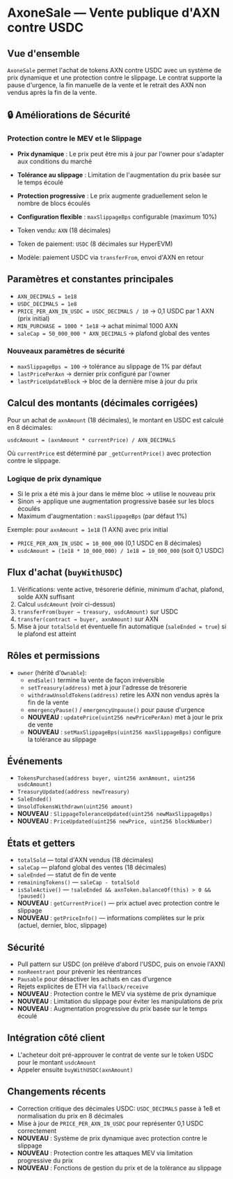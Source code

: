 # AxoneSale — Vente publique d'AXN contre USDC

## Vue d'ensemble
`AxoneSale` permet l'achat de tokens AXN contre USDC avec un système de prix dynamique et une protection contre le slippage. Le contrat supporte la pause d'urgence, la fin manuelle de la vente et le retrait des AXN non vendus après la fin de la vente.

## 🔒 Améliorations de Sécurité

### Protection contre le MEV et le Slippage
- **Prix dynamique** : Le prix peut être mis à jour par l'owner pour s'adapter aux conditions du marché
- **Tolérance au slippage** : Limitation de l'augmentation du prix basée sur le temps écoulé
- **Protection progressive** : Le prix augmente graduellement selon le nombre de blocs écoulés
- **Configuration flexible** : `maxSlippageBps` configurable (maximum 10%)

- Token vendu: `AXN` (18 décimales)
- Token de paiement: `USDC` (8 décimales sur HyperEVM)
- Modèle: paiement USDC via `transferFrom`, envoi d'AXN en retour

## Paramètres et constantes principales
- `AXN_DECIMALS = 1e18`
- `USDC_DECIMALS = 1e8`
- `PRICE_PER_AXN_IN_USDC = USDC_DECIMALS / 10` → 0,1 USDC par 1 AXN (prix initial)
- `MIN_PURCHASE = 1000 * 1e18` → achat minimal 1000 AXN
- `saleCap = 50_000_000 * AXN_DECIMALS` → plafond global des ventes

### Nouveaux paramètres de sécurité
- `maxSlippageBps = 100` → tolérance au slippage de 1% par défaut
- `lastPricePerAxn` → dernier prix configuré par l'owner
- `lastPriceUpdateBlock` → bloc de la dernière mise à jour du prix

## Calcul des montants (décimales corrigées)
Pour un achat de `axnAmount` (18 décimales), le montant en USDC est calculé en 8 décimales:

```
usdcAmount = (axnAmount * currentPrice) / AXN_DECIMALS
```

Où `currentPrice` est déterminé par `_getCurrentPrice()` avec protection contre le slippage.

### Logique de prix dynamique
- Si le prix a été mis à jour dans le même bloc → utilise le nouveau prix
- Sinon → applique une augmentation progressive basée sur les blocs écoulés
- Maximum d'augmentation : `maxSlippageBps` (par défaut 1%)

Exemple: pour `axnAmount = 1e18` (1 AXN) avec prix initial
- `PRICE_PER_AXN_IN_USDC = 10_000_000` (0,1 USDC en 8 décimales)
- `usdcAmount = (1e18 * 10_000_000) / 1e18 = 10_000_000` (soit 0,1 USDC)

## Flux d'achat (`buyWithUSDC`)
1. Vérifications: vente active, trésorerie définie, minimum d'achat, plafond, solde AXN suffisant
2. Calcul `usdcAmount` (voir ci-dessus)
3. `transferFrom(buyer → treasury, usdcAmount)` sur USDC
4. `transfer(contract → buyer, axnAmount)` sur AXN
5. Mise à jour `totalSold` et éventuelle fin automatique (`saleEnded = true`) si le plafond est atteint

## Rôles et permissions
- `owner` (hérité d'`Ownable`):
  - `endSale()` termine la vente de façon irréversible
  - `setTreasury(address)` met à jour l'adresse de trésorerie
  - `withdrawUnsoldTokens(address)` retire les AXN non vendus après la fin de la vente
  - `emergencyPause()` / `emergencyUnpause()` pour pause d'urgence
  - **NOUVEAU** : `updatePrice(uint256 newPricePerAxn)` met à jour le prix de vente
  - **NOUVEAU** : `setMaxSlippageBps(uint256 maxSlippageBps)` configure la tolérance au slippage

## Événements
- `TokensPurchased(address buyer, uint256 axnAmount, uint256 usdcAmount)`
- `TreasuryUpdated(address newTreasury)`
- `SaleEnded()`
- `UnsoldTokensWithdrawn(uint256 amount)`
- **NOUVEAU** : `SlippageToleranceUpdated(uint256 newMaxSlippageBps)`
- **NOUVEAU** : `PriceUpdated(uint256 newPrice, uint256 blockNumber)`

## États et getters
- `totalSold` — total d'AXN vendus (18 décimales)
- `saleCap` — plafond global des ventes (18 décimales)
- `saleEnded` — statut de fin de vente
- `remainingTokens()` — `saleCap - totalSold`
- `isSaleActive()` — `!saleEnded && axnToken.balanceOf(this) > 0 && !paused()`
- **NOUVEAU** : `getCurrentPrice()` — prix actuel avec protection contre le slippage
- **NOUVEAU** : `getPriceInfo()` — informations complètes sur le prix (actuel, dernier, bloc, slippage)

## Sécurité
- Pull pattern sur USDC (on prélève d'abord l'USDC, puis on envoie l'AXN)
- `nonReentrant` pour prévenir les réentrances
- `Pausable` pour désactiver les achats en cas d'urgence
- Rejets explicites de ETH via `fallback/receive`
- **NOUVEAU** : Protection contre le MEV via système de prix dynamique
- **NOUVEAU** : Limitation du slippage pour éviter les manipulations de prix
- **NOUVEAU** : Augmentation progressive du prix basée sur le temps écoulé

## Intégration côté client
- L'acheteur doit pré-approuver le contrat de vente sur le token USDC pour le montant `usdcAmount`
- Appeler ensuite `buyWithUSDC(axnAmount)`

## Changements récents
- Correction critique des décimales USDC: `USDC_DECIMALS` passe à 1e8 et normalisation du prix en 8 décimales
- Mise à jour de `PRICE_PER_AXN_IN_USDC` pour représenter 0,1 USDC correctement
- **NOUVEAU** : Système de prix dynamique avec protection contre le slippage
- **NOUVEAU** : Protection contre les attaques MEV via limitation progressive du prix
- **NOUVEAU** : Fonctions de gestion du prix et de la tolérance au slippage
